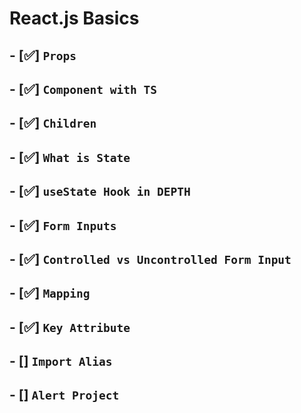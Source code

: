 # React.js Basics

## - [✅] `Props`

## - [✅] `Component with TS`

## - [✅] `Children`

## - [✅] `What is State`

## - [✅] `useState Hook in DEPTH`

## - [✅] `Form Inputs`

## - [✅] `Controlled vs Uncontrolled Form Input`

## - [✅] `Mapping`

## - [✅] `Key Attribute`

## - [] `Import Alias`

## - [] `Alert Project`
